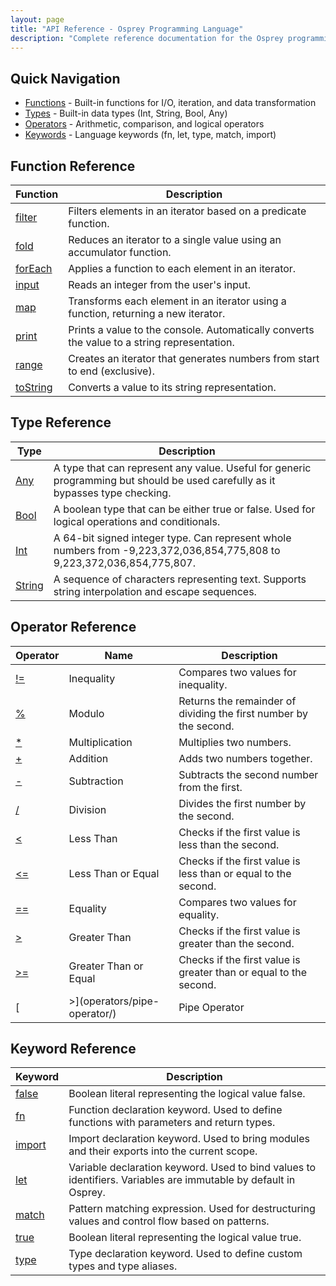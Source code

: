 ```yaml
---
layout: page
title: "API Reference - Osprey Programming Language"
description: "Complete reference documentation for the Osprey programming language"
---
```


## Quick Navigation

- [Functions](functions/) - Built-in functions for I/O, iteration, and data transformation
- [Types](types/) - Built-in data types (Int, String, Bool, Any)
- [Operators](operators/) - Arithmetic, comparison, and logical operators
- [Keywords](keywords/) - Language keywords (fn, let, type, match, import)

## Function Reference

| Function | Description |
|----------|-------------|
| [filter](functions/filter/) | Filters elements in an iterator based on a predicate function. |
| [fold](functions/fold/) | Reduces an iterator to a single value using an accumulator function. |
| [forEach](functions/foreach/) | Applies a function to each element in an iterator. |
| [input](functions/input/) | Reads an integer from the user's input. |
| [map](functions/map/) | Transforms each element in an iterator using a function, returning a new iterator. |
| [print](functions/print/) | Prints a value to the console. Automatically converts the value to a string representation. |
| [range](functions/range/) | Creates an iterator that generates numbers from start to end (exclusive). |
| [toString](functions/tostring/) | Converts a value to its string representation. |

## Type Reference

| Type | Description |
|------|-------------|
| [Any](types/any/) | A type that can represent any value. Useful for generic programming but should be used carefully as it bypasses type checking. |
| [Bool](types/bool/) | A boolean type that can be either true or false. Used for logical operations and conditionals. |
| [Int](types/int/) | A 64-bit signed integer type. Can represent whole numbers from -9,223,372,036,854,775,808 to 9,223,372,036,854,775,807. |
| [String](types/string/) | A sequence of characters representing text. Supports string interpolation and escape sequences. |

## Operator Reference

| Operator | Name | Description |
|----------|------|-------------|
| [!=](operators/not-equal/) | Inequality | Compares two values for inequality. |
| [%](operators/modulo/) | Modulo | Returns the remainder of dividing the first number by the second. |
| [*](operators/multiply/) | Multiplication | Multiplies two numbers. |
| [+](operators/plus/) | Addition | Adds two numbers together. |
| [-](operators/minus/) | Subtraction | Subtracts the second number from the first. |
| [/](operators/divide/) | Division | Divides the first number by the second. |
| [<](operators/less-than/) | Less Than | Checks if the first value is less than the second. |
| [<=](operators/less-equal/) | Less Than or Equal | Checks if the first value is less than or equal to the second. |
| [==](operators/equal/) | Equality | Compares two values for equality. |
| [>](operators/greater-than/) | Greater Than | Checks if the first value is greater than the second. |
| [>=](operators/greater-equal/) | Greater Than or Equal | Checks if the first value is greater than or equal to the second. |
| [|>](operators/pipe-operator/) | Pipe Operator | Takes the result of the left expression and passes it as the first argument to the right function. Enables functional programming and method chaining. |

## Keyword Reference

| Keyword | Description |
|---------|-------------|
| [false](keywords/false/) | Boolean literal representing the logical value false. |
| [fn](keywords/fn/) | Function declaration keyword. Used to define functions with parameters and return types. |
| [import](keywords/import/) | Import declaration keyword. Used to bring modules and their exports into the current scope. |
| [let](keywords/let/) | Variable declaration keyword. Used to bind values to identifiers. Variables are immutable by default in Osprey. |
| [match](keywords/match/) | Pattern matching expression. Used for destructuring values and control flow based on patterns. |
| [true](keywords/true/) | Boolean literal representing the logical value true. |
| [type](keywords/type/) | Type declaration keyword. Used to define custom types and type aliases. |

